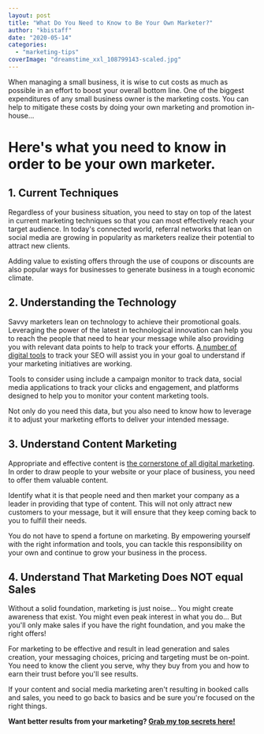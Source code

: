 ```yaml
---
layout: post
title: "What Do You Need to Know to Be Your Own Marketer?"
author: "kbistaff"
date: "2020-05-14"
categories: 
  - "marketing-tips"
coverImage: "dreamstime_xxl_108799143-scaled.jpg"
---
```


When managing a small business, it is wise to cut costs as much as possible in an effort to boost your overall bottom line. One of the biggest expenditures of any small business owner is the marketing costs. You can help to mitigate these costs by doing your own marketing and promotion in-house...

# Here's what you need to know in order to be your own marketer.

## 1\. Current Techniques

Regardless of your business situation, you need to stay on top of the latest in current marketing techniques so that you can most effectively reach your target audience. In today's connected world, referral networks that lean on social media are growing in popularity as marketers realize their potential to attract new clients.

Adding value to existing offers through the use of coupons or discounts are also popular ways for businesses to generate business in a tough economic climate.

## 2\. Understanding the Technology

Savvy marketers lean on technology to achieve their promotional goals. Leveraging the power of the latest in technological innovation can help you to reach the people that need to hear your message while also providing you with relevant data points to help to track your efforts. [A number of digital tools](https://www.podium.com/resources/marketing-analytics/) to track your SEO will assist you in your goal to understand if your marketing initiatives are working.

Tools to consider using include a campaign monitor to track data, social media applications to track your clicks and engagement, and platforms designed to help you to monitor your content marketing tools.

Not only do you need this data, but you also need to know how to leverage it to adjust your marketing efforts to deliver your intended message.

## 3\. Understand Content Marketing

Appropriate and effective content is [the cornerstone of all digital marketing](https://www.impactbnd.com/what-is-content-marketing). In order to draw people to your website or your place of business, you need to offer them valuable content.

Identify what it is that people need and then market your company as a leader in providing that type of content. This will not only attract new customers to your message, but it will ensure that they keep coming back to you to fulfill their needs.

You do not have to spend a fortune on marketing. By empowering yourself with the right information and tools, you can tackle this responsibility on your own and continue to grow your business in the process.

## 4\. Understand That Marketing Does NOT equal Sales

Without a solid foundation, marketing is just noise... You might create awareness that exist. You might even peak interest in what you do... But you'll only make sales if you have the right foundation, and you make the right offers!

For marketing to be effective and result in lead generation and sales creation, your messaging choices, pricing and targeting must be on-point. You need to know the client you serve, why they buy from you and how to earn their trust before you'll see results.

If your content and social media marketing aren't resulting in booked calls and sales, you need to go back to basics and be sure you're focused on the right things.

**Want better results from your marketing? [Grab my top secrets here!](https://go.katebagoy.com/ebook)**
